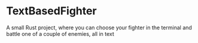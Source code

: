 # TextBasedFighter
A small Rust project, where you can choose your fighter in the terminal and battle one of a couple of enemies, all in text
